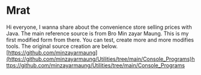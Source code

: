 # Mrat 

Hi everyone, I wanna share about the convenience store selling prices with Java. The main reference source is from Bro Min zayar Maung. This is my first modified form from there. You can test, create more and more modifies tools. 
The original source creation are below.
[https://github.com/minzayarmaung](https://github.com/minzayarmaung/Utilities/tree/main/Console_Programs)https://github.com/minzayarmaung/Utilities/tree/main/Console_Programs
